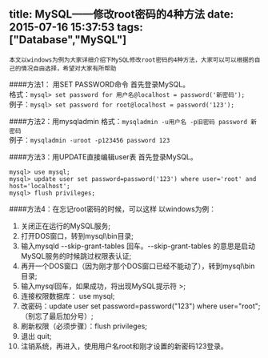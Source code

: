 title: MySQL——修改root密码的4种方法
date: 2015-07-16 15:37:53
tags: ["Database","MySQL"]
---
    本文以windows为例为大家详细介绍下MySQL修改root密码的4种方法，大家可以可以根据的自己的情况自由选择，希望对大家有所帮助

####方法1： 用SET PASSWORD命令 
首先登录MySQL。  
格式：``mysql> set password for 用户名@localhost = password('新密码');``  
例子：``mysql> set password for root@localhost = password('123');``

####方法2：用mysqladmin
格式：``mysqladmin -u用户名 -p旧密码 password 新密码``  
例子：``mysqladmin -uroot -p123456 password 123``

####方法3：用UPDATE直接编辑user表
首先登录MySQL。  
```
mysql> use mysql;
mysql> update user set password=password('123') where user='root' and   host='localhost';
mysql> flush privileges;
```

####方法4：在忘记root密码的时候，可以这样
以windows为例：  
1. 关闭正在运行的MySQL服务;  
2. 打开DOS窗口，转到mysql\bin目录;  
3. 输入mysqld --skip-grant-tables 回车。--skip-grant-tables 的意思是启动MySQL服务的时候跳过权限表认证;  
4. 再开一个DOS窗口（因为刚才那个DOS窗口已经不能动了），转到mysql\bin目录;  
5. 输入mysql回车，如果成功，将出现MySQL提示符 >;  
6. 连接权限数据库： use mysql;  
6. 改密码：update user set password=password("123") where user="root";（别忘了最后加分号）;  
7. 刷新权限（必须步骤）：flush privileges;  
8. 退出 quit;  
9. 注销系统，再进入，使用用户名root和刚才设置的新密码123登录。

